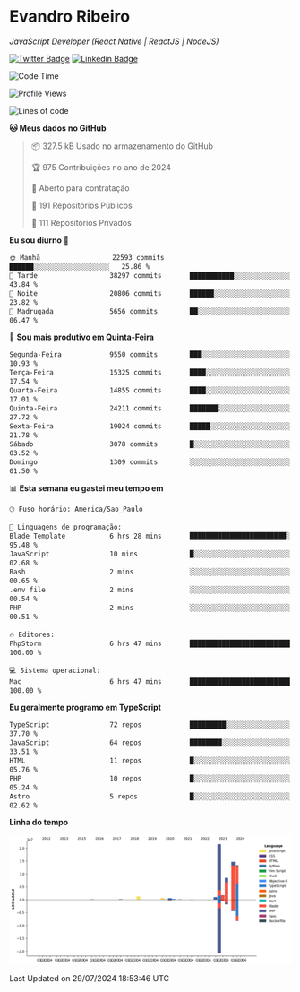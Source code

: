 # Evandro **Ribeiro**

*JavaScript Developer (React Native | ReactJS | NodeJS)*

[![Twitter Badge](https://img.shields.io/badge/-@ribeiroevandro-201B2D?style=flat-square&labelColor=201B2D&logo=twitter&logoColor=white&link=https://twitter.com/ribeiroevandro)](https://twitter.com/ribeiroevandro) 
[![Linkedin Badge](https://img.shields.io/badge/-Evandro%20Ribeiro-201B2D?style=flat-square&logo=Linkedin&logoColor=white&link=https://www.linkedin.com/in/ribeiroevandro)](https://www.linkedin.com/in/ribeiroevandro) 


<!--START_SECTION:waka-->
![Code Time](http://img.shields.io/badge/Code%20Time-4%2C027%20hrs%208%20mins-blue)

![Profile Views](http://img.shields.io/badge/Visualizac%C3%B5es%20do%20perfil-9-blue)

![Lines of code](https://img.shields.io/badge/Desde%20o%20Hello%20World%20eu%20escrevi-63.8%20million%20linhas%20de%20c%C3%B3digo-blue)

**🐱 Meus dados no GitHub** 

> 📦 327.5 kB Usado no armazenamento do GitHub 
 > 
> 🏆 975 Contribuições no ano de 2024
 > 
> 💼 Aberto para contratação
 > 
> 📜 191 Repositórios Públicos 
 > 
> 🔑 111 Repositórios Privados 
 > 
**Eu sou diurno 🐤** 

```text
🌞 Manhã                  22593 commits       ██████░░░░░░░░░░░░░░░░░░░   25.86 % 
🌆 Tarde                  38297 commits       ███████████░░░░░░░░░░░░░░   43.84 % 
🌃 Noite                  20806 commits       ██████░░░░░░░░░░░░░░░░░░░   23.82 % 
🌙 Madrugada              5656 commits        ██░░░░░░░░░░░░░░░░░░░░░░░   06.47 % 
```
📅 **Sou mais produtivo em Quinta-Feira** 

```text
Segunda-Feira            9550 commits        ███░░░░░░░░░░░░░░░░░░░░░░   10.93 % 
Terça-Feira              15325 commits       ████░░░░░░░░░░░░░░░░░░░░░   17.54 % 
Quarta-Feira             14855 commits       ████░░░░░░░░░░░░░░░░░░░░░   17.01 % 
Quinta-Feira             24211 commits       ███████░░░░░░░░░░░░░░░░░░   27.72 % 
Sexta-Feira              19024 commits       █████░░░░░░░░░░░░░░░░░░░░   21.78 % 
Sábado                   3078 commits        █░░░░░░░░░░░░░░░░░░░░░░░░   03.52 % 
Domingo                  1309 commits        ░░░░░░░░░░░░░░░░░░░░░░░░░   01.50 % 
```


📊 **Esta semana eu gastei meu tempo em** 

```text
🕑︎ Fuso horário: America/Sao_Paulo

💬 Linguagens de programação: 
Blade Template           6 hrs 28 mins       ████████████████████████░   95.48 % 
JavaScript               10 mins             █░░░░░░░░░░░░░░░░░░░░░░░░   02.68 % 
Bash                     2 mins              ░░░░░░░░░░░░░░░░░░░░░░░░░   00.65 % 
.env file                2 mins              ░░░░░░░░░░░░░░░░░░░░░░░░░   00.54 % 
PHP                      2 mins              ░░░░░░░░░░░░░░░░░░░░░░░░░   00.51 % 

🔥 Editores: 
PhpStorm                 6 hrs 47 mins       █████████████████████████   100.00 % 

💻 Sistema operacional: 
Mac                      6 hrs 47 mins       █████████████████████████   100.00 % 
```

**Eu geralmente programo em TypeScript** 

```text
TypeScript               72 repos            █████████░░░░░░░░░░░░░░░░   37.70 % 
JavaScript               64 repos            ████████░░░░░░░░░░░░░░░░░   33.51 % 
HTML                     11 repos            █░░░░░░░░░░░░░░░░░░░░░░░░   05.76 % 
PHP                      10 repos            █░░░░░░░░░░░░░░░░░░░░░░░░   05.24 % 
Astro                    5 repos             █░░░░░░░░░░░░░░░░░░░░░░░░   02.62 % 
```



**Linha do tempo**

![Lines of Code chart](https://raw.githubusercontent.com/ribeiroevandro/ribeiroevandro/main/assets/bar_graph.png)


 Last Updated on 29/07/2024 18:53:46 UTC
<!--END_SECTION:waka-->
